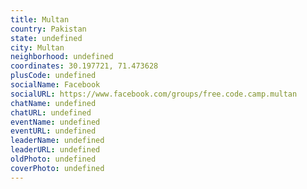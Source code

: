 ```yaml
---
title: Multan
country: Pakistan
state: undefined
city: Multan
neighborhood: undefined
coordinates: 30.197721, 71.473628
plusCode: undefined
socialName: Facebook
socialURL: https://www.facebook.com/groups/free.code.camp.multan
chatName: undefined
chatURL: undefined
eventName: undefined
eventURL: undefined
leaderName: undefined
leaderURL: undefined
oldPhoto: undefined
coverPhoto: undefined
---
```

